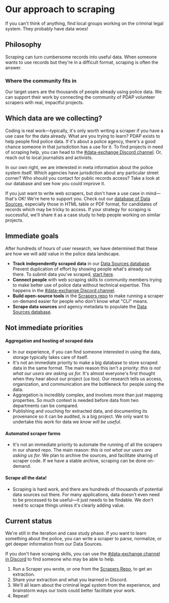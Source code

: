 # Our approach to scraping

If you can't think of anything, find local groups working on the criminal legal system. They probably have data woes!

## Philosophy

Scraping can turn cumbersome records into useful data. When someone wants to use records but they're in a difficult format, scraping is often the answer.

### Where the community fits in

Our target users are the thousands of people already using police data. We can support their work by connecting the community of PDAP volunteer scrapers with real, impactful projects.&#x20;

## Which data are we collecting?

Coding is real work—typically, it's only worth writing a scraper if you have a use case for the data already. What are you trying to learn? PDAP exists to help people find police data. If it's about a police agency, there's a good chance someone in that jurisdiction has a use for it. To find projects in need of scraping help, you can head to the [#data-exchange Discord channel](https://discord.com/channels/828274060034965575/1006564024894378106). Or, reach out to local journalists and activists.

In our own right, we are interested in meta information about the police system itself. Which agencies have jurisdiction about any particular street corner? Who should you contact for public records access? Take a look at our database and see how you could improve it.

If you just want to write web scrapers, but don't have a use case in mind—that's OK! We're here to support you. Check out our [database of Data Sources](../data-sources/explore-data-sources.md), especially those in HTML table or PDF format, for candidates of records which may be tricky to access. If your strategy for scraping is successful, we'll share it as a case study to help people working on similar projects.

## Immediate goals

After hundreds of hours of user research, we have determined that these are how we will add value in the police data landscape.

* **Track independently scraped data** in our [Data Sources database](../data-sources/). Prevent duplication of effort by showing people what's already out there. To submit data you've scraped, [start here](../share-data/contribute-data-sources.md).
* **Connect people** with web scraping skills to community members trying to make better use of police data without technical expertise. This happens in the [#data-exchange Discord channel](https://discord.com/channels/828274060034965575/1006564024894378106).
* **Build open-source tools** in the [Scrapers repo](https://github.com/Police-Data-Accessibility-Project/PDAP-Scrapers) to make running a scraper on-demand easier for people who don't know what "CLI" means.
* **Scrape data sources** and agency metadata to populate the [Data Sources database](../data-sources/).

## Not immediate priorities

#### Aggregation and hosting of scraped data

* In our experience, if you can find someone interested in using the data, storage typically takes care of itself.
* It's not an immediate priority to make a big database to store scraped data in the same format. The main reason this isn't a priority: _this is not what our users are asking us for._ It's almost everyone's first thought when they hear about our project (us too). Our research tells us access, organization, and communication are the bottleneck for people using the data.
* Aggregation is incredibly complex, and involves more than just mapping properties. So much context is needed before data from two departments can be compared.
* Publishing and vouching for extracted data, and documenting its provenance so it can be audited, is a big project. We only want to undertake this work for data we _know will be useful._

#### Automated scraper farms

* It's not an immediate priority to automate the running of all the scrapers in our shared repo. The main reason: _this is not what our users are asking us for._ We plan to archive the sources, and facilitate sharing of scraper code. If we have a stable archive, scraping can be done on-demand.

#### Scrape all the data!

* Scraping is hard work, and there are hundreds of thousands of potential data sources out there. For many applications, data doesn't even need to be processed to be useful—it just needs to be findable. We don't need to scrape things unless it's clearly adding value.

## Current status

We're still in the iteration and case study phase. If you want to learn something about the police, you can write a scraper to parse, normalize, or get deeper information from our Data Sources.

If you don't have scraping skills, you can use the [#data-exchange channel in Discord](https://discord.com/channels/828274060034965575/1006564024894378106) to find someone who may be able to help.

1. Run a Scraper you wrote, or one from the [Scrapers Repo](https://github.com/Police-Data-Accessibility-Project/PDAP-Scrapers), to get an extraction.
2. Share your extraction and what you learned in Discord.
3. We'll all learn about the criminal legal system from the experience, and brainstorm ways our tools could better facilitate your work.
4. Repeat!
